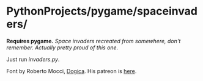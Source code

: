 # PythonProjects/pygame/spaceinvaders/
**Requires pygame.**
*Space invaders recreated from somewhere, don't remember. Actually pretty proud of this one.*

Just run _invaders.py_.

Font by Roberto Mocci, [Dogica](https://www.dafont.com/dogica.font). His patreon is [here](https://www.patreon.com/rmocci).
